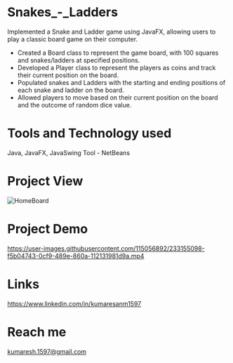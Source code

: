# Snakes_-_Ladders
Implemented a Snake and Ladder game using JavaFX, allowing users to play a classic board game on their computer.
* Created a Board class to represent the game board, with 100 squares and snakes/ladders at specified positions.
* Developed a Player class to represent the players as coins and track their current position on the board.
* Populated snakes and Ladders with the starting and ending positions of each snake and ladder on the board.
* Allowed players to move based on their current position on the board and the outcome of random dice value.

# Tools and Technology used
Java, JavaFX, JavaSwing
Tool - NetBeans

# Project View
![HomeBoard](https://user-images.githubusercontent.com/115056892/233137309-c4ffbda0-38a6-4f8f-b603-0cb05308781e.jpg)

# Project Demo

https://user-images.githubusercontent.com/115056892/233155098-f5b04743-0cf9-489e-860a-112131981d9a.mp4

# Links
https://www.linkedin.com/in/kumaresanm1597

# Reach me
kumaresh.1597@gmail.com

